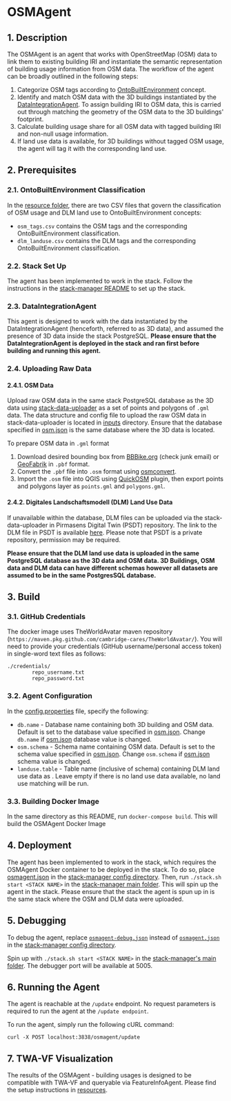 # OSMAgent
## 1. Description
The OSMAgent is an agent that works with OpenStreetMap (OSM) data to link them to existing building IRI and instantiate the semantic representation of building usage information from OSM data.
The workflow of the agent can be broadly outlined in the following steps:
1) Categorize OSM tags according to [OntoBuiltEnvironment](https://github.com/cambridge-cares/TheWorldAvatar/tree/main/JPS_Ontology/ontology/ontobuiltenv) concept. 
2) Identify and match OSM data with the 3D buildings instantiated by the [DataIntegrationAgent](https://github.com/cambridge-cares/TheWorldAvatar/tree/dev-1524-integration-data-2/Agents/DataIntegrationAgent). To assign building IRI to OSM data, this is carried out through matching the geometry of the OSM data to the 3D buildings' footprint. 
3) Calculate building usage share for all OSM data with tagged building IRI and non-null usage information.
4) If land use data is available, for 3D buildings without tagged OSM usage, the agent will tag it with the corresponding land use.  

## 2. Prerequisites
### 2.1. OntoBuiltEnvironment Classification
In the [resource folder](osmagent/src/main/resources/), there are two CSV files that govern the classification of OSM usage and DLM land use to OntoBuiltEnvironment concepts:
- `osm_tags.csv` contains the OSM tags and the corresponding OntoBuiltEnvironment classification.  
- `dlm_landuse.csv` contains the DLM tags and the corresponding OntoBuiltEnvironment classification.

### 2.2. Stack Set Up
The agent has been implemented to work in the stack. Follow the instructions in the [stack-manager README](https://github.com/cambridge-cares/TheWorldAvatar/blob/main/Deploy/stacks/dynamic/stack-manager/README.md) to set up the stack.

### 2.3. DataIntegrationAgent
This agent is designed to work with the data instantiated by the DataIntegrationAgent (henceforth, referred to as 3D data), and assumed the presence of 3D data inside the stack PostgreSQL. 
**Please ensure that the DataIntegrationAgent is deployed in the stack and ran first before building and running this agent.**

### 2.4. Uploading Raw Data
#### 2.4.1. OSM Data
Upload raw OSM data in the same stack PostgreSQL database as the 3D data using [stack-data-uploader] as a set of points and polygons of `.gml` data.
The data structure and config file to upload the raw OSM data in stack-data-uploader is located in [inputs] directory. 
Ensure that the database specified in [osm.json](inputs/config/osm.json) is the same database where the 3D data is located.

To prepare OSM data in `.gml` format
1) Download desired bounding box from [BBBike.org](https://extract.bbbike.org/) (check junk email) or [GeoFabrik](https://download.geofabrik.de/) in `.pbf` format.
2) Convert the `.pbf` file into `.osm` format using [osmconvert](https://wiki.openstreetmap.org/wiki/Osmconvert). 
3) Import the `.osm` file  into QGIS using [QuickOSM](https://plugins.qgis.org/plugins/QuickOSM/) plugin, then export points and polygons layer as `points.gml` and `polygons.gml`.

#### 2.4.2. Digitales Landschaftsmodell (DLM) Land Use Data
If unavailable within the database, DLM files can be uploaded via the stack-data-uploader in Pirmasens Digital Twin (PSDT) repository. 
The link to the DLM file in PSDT is available [here](https://github.com/cambridge-cares/pirmasens/tree/main/psdt/stack-data-uploader-inputs/data/dlm). 
Please note that PSDT is a private repository, permission may be required.

**Please ensure that the DLM land use data is uploaded in the same PostgreSQL database as the 3D data and OSM data. 3D Buildings, OSM data and DLM data can have different schemas however all datasets are assumed to be in the same PostgresSQL database.**

## 3. Build
### 3.1. GitHub Credentials
The docker image uses TheWorldAvatar maven repository (`https://maven.pkg.github.com/cambridge-cares/TheWorldAvatar/`).
You will need to provide your credentials (GitHub username/personal access token) in single-word text files as follows:
```
./credentials/
        repo_username.txt
        repo_password.txt
```

### 3.2. Agent Configuration
In the [config.properties](osmagent/src/main/resources/config.properties) file, specify the following:
- `db.name` - Database name containing both 3D building and OSM data. 
Default is set to the database value specified in [osm.json](inputs/config/osm.json). Change `db.name` if [osm.json](inputs/config/osm.json) database value is changed.
- `osm.schema` - Schema name containing OSM data. 
Default is set to the schema value specified in [osm.json](inputs/config/osm.json). Change `osm.schema` if [osm.json](inputs/config/osm.json) schema value is changed.
- `landuse.table` -  Table name (inclusive of schema) containing DLM land use data as . 
Leave empty if there is no land use data available, no land use matching will be run.

### 3.3. Building Docker Image
In the same directory as this README, run `docker-compose build`. This will build the OSMAgent Docker Image

## 4. Deployment
The agent has been implemented to work in the stack, which requires the OSMAgent Docker container to be deployed in the stack. To do so, place [osmagent.json](stack-manager-input-config/osmagent.json) in the [stack-manager config directory](https://github.com/cambridge-cares/TheWorldAvatar/tree/main/Deploy/stacks/dynamic/stack-manager/inputs/config/services). 
Then, run `./stack.sh start <STACK NAME>` in the [stack-manager main folder](https://github.com/cambridge-cares/TheWorldAvatar/tree/main/Deploy/stacks/dynamic/stack-manager). This will spin up the agent in the stack.
Please ensure that the stack the agent is spun up in is the same stack where the OSM and DLM data were uploaded.

## 5. Debugging
To debug the agent, replace [`osmagent-debug.json`](stack-manager-input-config/osmagent-debug.json) instead of [`osmagent.json`](stack-manager-input-config/osmagent.json) in the [stack-manager config directory](https://github.com/cambridge-cares/TheWorldAvatar/tree/main/Deploy/stacks/dynamic/stack-manager/inputs/config/services). 

Spin up with `./stack.sh start <STACK NAME>` in the [stack-manager's main folder](https://github.com/cambridge-cares/TheWorldAvatar/tree/main/Deploy/stacks/dynamic/stack-manager).
The debugger port will be available at 5005.

## 6. Running the Agent
The agent is reachable at the `/update` endpoint. No request parameters is required to run the agent at the `/update endpoint`.

To run the agent, simply run the following cURL command:
```
curl -X POST localhost:3838/osmagent/update
```

## 7. TWA-VF Visualization
The results of the OSMAgent - building usages is designed to be compatible with TWA-VF and queryable via FeatureInfoAgent. Please find the setup instructions in [resources](OSMAgent/src/main/resources/FeatureInfoAgent/).

[stack-data-uploader]: https://github.com/cambridge-cares/TheWorldAvatar/tree/main/Deploy/stacks/dynamic/stack-data-uploader
[inputs]: inputs/
